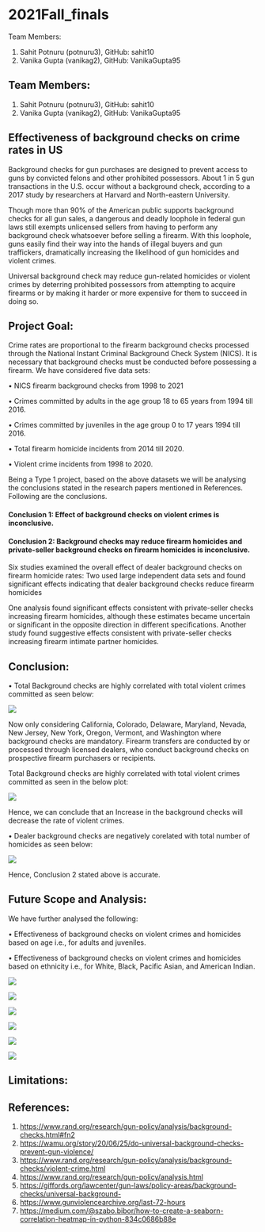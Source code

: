 # 2021Fall_finals

Team Members:

1. Sahit Potnuru (potnuru3), GitHub: sahit10
2. Vanika Gupta (vanikag2), GitHub: VanikaGupta95

## Team Members:
1.	Sahit Potnuru (potnuru3), GitHub: sahit10
2.	Vanika Gupta (vanikag2), GitHub: VanikaGupta95
## Effectiveness of background checks on crime rates in US
Background checks for gun purchases are designed to prevent access to guns by convicted felons and other prohibited possessors. About 1 in 5 gun transactions in the U.S. occur without a background check, according to a 2017 study by researchers at Harvard and North-eastern University.

Though more than 90% of the American public supports background checks for all gun sales, a dangerous and deadly loophole in federal gun laws still exempts unlicensed sellers from having to perform any background check whatsoever before selling a firearm. With this loophole, guns easily find their way into the hands of illegal buyers and gun traffickers, dramatically increasing the likelihood of gun homicides and violent crimes.

Universal background check may reduce gun-related homicides or violent crimes by deterring prohibited possessors from attempting to acquire firearms or by making it harder or more expensive for them to succeed in doing so.

## Project Goal:
Crime rates are proportional to the firearm background checks processed through the National Instant Criminal Background Check System (NICS). It is necessary that background checks must be conducted before possessing a firearm. We have considered five data sets:

•	NICS firearm background checks from 1998 to 2021

•	Crimes committed by adults in the age group 18 to 65 years from 1994 till 2016.

•	Crimes committed by juveniles in the age group 0 to 17 years 1994 till 2016.

•	Total firearm homicide incidents from 2014 till 2020.

•	Violent crime incidents from 1998 to 2020.

Being a Type 1 project, based on the above datasets we will be analysing the conclusions stated in the research papers mentioned in References. Following are the conclusions.

#### Conclusion 1: Effect of background checks on violent crimes is inconclusive. 

#### Conclusion 2: Background checks may reduce firearm homicides and private-seller background checks on firearm homicides is inconclusive.

Six studies examined the overall effect of dealer background checks on firearm homicide rates: Two used large independent data sets and found significant effects indicating that dealer background checks reduce firearm homicides

One analysis found significant effects consistent with private-seller checks increasing firearm homicides, although these estimates became uncertain or significant in the opposite direction in different specifications. Another study found suggestive effects consistent with private-seller checks increasing firearm intimate partner homicides.


## Conclusion:
•	Total Background checks are highly correlated with total violent crimes committed as seen below:

![](Images/Violent_crimes_bchecks.png)

Now only considering California, Colorado, Delaware, Maryland, Nevada, New Jersey, New York, Oregon, Vermont, and Washington where background checks are mandatory. Firearm transfers are conducted by or processed through licensed dealers, who conduct background checks on prospective firearm purchasers or recipients.

Total Background checks are highly correlated with total violent crimes committed as seen in the below plot:

![](Images/Bchecks_violent_Filtered_states_crimes.png)

Hence, we can conclude that an Increase in the background checks will decrease the rate of violent crimes.

•	Dealer background checks are negatively corelated with total number of homicides as seen below:

 ![](Images/Bchecks_Firearm_homicides.png)


Hence, Conclusion 2 stated above is accurate. 

## Future Scope and Analysis:

We have further analysed the following:

•	Effectiveness of background checks on violent crimes and homicides based on age i.e., for adults and juveniles.

•	Effectiveness of background checks on violent crimes and homicides based on ethnicity i.e., for White, Black, Pacific Asian, and American Indian. 
  
 ![](Images/Adult_homicide.png)
 
 ![](Images/adult_violent_crime.png)
 
 ![](Images/Juvi_homicide.png)
 
 ![](Images/Juvi_violent_crime.png)
 
 ![](Images/Adult_Juvi_homicide.png)
 
 ![](Images/Adult_Juvi_violent_crime.png)
  


## Limitations:

## References:
1.	https://www.rand.org/research/gun-policy/analysis/background-checks.html#fn2
2.	https://wamu.org/story/20/06/25/do-universal-background-checks-prevent-gun-violence/
3.	https://www.rand.org/research/gun-policy/analysis/background-checks/violent-crime.html
4.	https://www.rand.org/research/gun-policy/analysis.html
5.	https://giffords.org/lawcenter/gun-laws/policy-areas/background-checks/universal-background-
6.	https://www.gunviolencearchive.org/last-72-hours
7.	https://medium.com/@szabo.bibor/how-to-create-a-seaborn-correlation-heatmap-in-python-834c0686b88e



